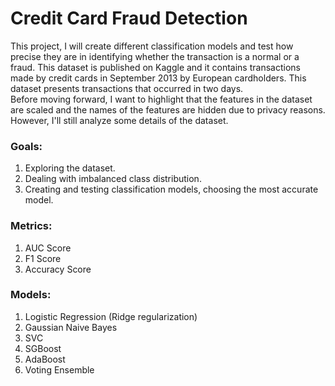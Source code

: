 # Credit Card Fraud Detection

This project, I will create different classification models and test how precise they are in identifying whether the transaction is a normal or a fraud. This dataset is published on Kaggle and it contains transactions made by credit cards in September 2013 by European cardholders. This dataset presents transactions that occurred in two days. <br> 
Before moving forward, I want to highlight that the features in the dataset are scaled and the names of the features are hidden due to privacy reasons. However, I'll still analyze some details of the dataset.

### Goals:
1. Exploring the dataset.
2. Dealing with imbalanced class distribution.
3. Creating and testing classification models, choosing the most accurate model.

### Metrics:
1. AUC Score
2. F1 Score
3. Accuracy Score

### Models:
1. Logistic Regression (Ridge regularization)
2. Gaussian Naive Bayes
3. SVC
4. SGBoost
5. AdaBoost
7. Voting Ensemble